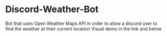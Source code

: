 ﻿# Discord-Weather-Bot
 Bot that uses Open Weather Maps API in order to allow a discord user to find the weather at their current location Visual demo in the link and below
